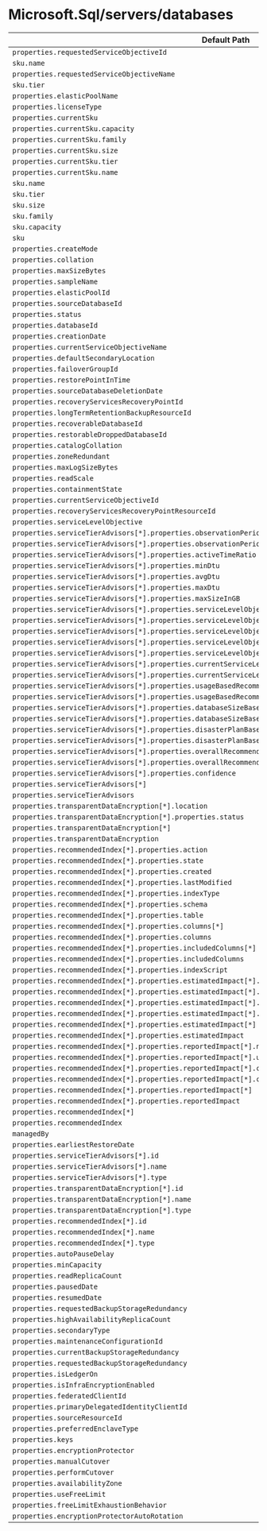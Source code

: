 # Microsoft.Sql/servers/databases

| Default Path | Alias |
|---|---|
| `properties.requestedServiceObjectiveId` | `Microsoft.Sql/servers/databases/requestedServiceObjectiveId` |
| `sku.name` | `Microsoft.Sql/servers/databases/requestedServiceObjectiveName` |
| `properties.requestedServiceObjectiveName` | `Microsoft.Sql/servers/databases/requestedServiceObjectiveName.v2` |
| `sku.tier` | `Microsoft.Sql/servers/databases/edition` |
| `properties.elasticPoolName` | `Microsoft.Sql/servers/databases/elasticPoolName` |
| `properties.licenseType` | `Microsoft.Sql/servers/databases/licenseType` |
| `properties.currentSku` | `Microsoft.Sql/servers/databases/currentSku` |
| `properties.currentSku.capacity` | `Microsoft.Sql/servers/databases/currentSku.capacity` |
| `properties.currentSku.family` | `Microsoft.Sql/servers/databases/currentSku.family` |
| `properties.currentSku.size` | `Microsoft.Sql/servers/databases/currentSku.size` |
| `properties.currentSku.tier` | `Microsoft.Sql/servers/databases/currentSku.tier` |
| `properties.currentSku.name` | `Microsoft.Sql/servers/databases/currentSku.name` |
| `sku.name` | `Microsoft.Sql/servers/databases/sku.name` |
| `sku.tier` | `Microsoft.Sql/servers/databases/sku.tier` |
| `sku.size` | `Microsoft.Sql/servers/databases/sku.size` |
| `sku.family` | `Microsoft.Sql/servers/databases/sku.family` |
| `sku.capacity` | `Microsoft.Sql/servers/databases/sku.capacity` |
| `sku` | `Microsoft.Sql/servers/databases/sku` |
| `properties.createMode` | `Microsoft.Sql/servers/databases/createMode` |
| `properties.collation` | `Microsoft.Sql/servers/databases/collation` |
| `properties.maxSizeBytes` | `Microsoft.Sql/servers/databases/maxSizeBytes` |
| `properties.sampleName` | `Microsoft.Sql/servers/databases/sampleName` |
| `properties.elasticPoolId` | `Microsoft.Sql/servers/databases/elasticPoolId` |
| `properties.sourceDatabaseId` | `Microsoft.Sql/servers/databases/sourceDatabaseId` |
| `properties.status` | `Microsoft.Sql/servers/databases/status` |
| `properties.databaseId` | `Microsoft.Sql/servers/databases/databaseId` |
| `properties.creationDate` | `Microsoft.Sql/servers/databases/creationDate` |
| `properties.currentServiceObjectiveName` | `Microsoft.Sql/servers/databases/currentServiceObjectiveName` |
| `properties.defaultSecondaryLocation` | `Microsoft.Sql/servers/databases/defaultSecondaryLocation` |
| `properties.failoverGroupId` | `Microsoft.Sql/servers/databases/failoverGroupId` |
| `properties.restorePointInTime` | `Microsoft.Sql/servers/databases/restorePointInTime` |
| `properties.sourceDatabaseDeletionDate` | `Microsoft.Sql/servers/databases/sourceDatabaseDeletionDate` |
| `properties.recoveryServicesRecoveryPointId` | `Microsoft.Sql/servers/databases/recoveryServicesRecoveryPointId` |
| `properties.longTermRetentionBackupResourceId` | `Microsoft.Sql/servers/databases/longTermRetentionBackupResourceId` |
| `properties.recoverableDatabaseId` | `Microsoft.Sql/servers/databases/recoverableDatabaseId` |
| `properties.restorableDroppedDatabaseId` | `Microsoft.Sql/servers/databases/restorableDroppedDatabaseId` |
| `properties.catalogCollation` | `Microsoft.Sql/servers/databases/catalogCollation` |
| `properties.zoneRedundant` | `Microsoft.Sql/servers/databases/zoneRedundant` |
| `properties.maxLogSizeBytes` | `Microsoft.Sql/servers/databases/maxLogSizeBytes` |
| `properties.readScale` | `Microsoft.Sql/servers/databases/readScale` |
| `properties.containmentState` | `Microsoft.Sql/servers/databases/containmentState` |
| `properties.currentServiceObjectiveId` | `Microsoft.Sql/servers/databases/currentServiceObjectiveId` |
| `properties.recoveryServicesRecoveryPointResourceId` | `Microsoft.Sql/servers/databases/recoveryServicesRecoveryPointResourceId` |
| `properties.serviceLevelObjective` | `Microsoft.Sql/servers/databases/serviceLevelObjective` |
| `properties.serviceTierAdvisors[*].properties.observationPeriodStart` | `Microsoft.Sql/servers/databases/serviceTierAdvisors[*].observationPeriodStart` |
| `properties.serviceTierAdvisors[*].properties.observationPeriodEnd` | `Microsoft.Sql/servers/databases/serviceTierAdvisors[*].observationPeriodEnd` |
| `properties.serviceTierAdvisors[*].properties.activeTimeRatio` | `Microsoft.Sql/servers/databases/serviceTierAdvisors[*].activeTimeRatio` |
| `properties.serviceTierAdvisors[*].properties.minDtu` | `Microsoft.Sql/servers/databases/serviceTierAdvisors[*].minDtu` |
| `properties.serviceTierAdvisors[*].properties.avgDtu` | `Microsoft.Sql/servers/databases/serviceTierAdvisors[*].avgDtu` |
| `properties.serviceTierAdvisors[*].properties.maxDtu` | `Microsoft.Sql/servers/databases/serviceTierAdvisors[*].maxDtu` |
| `properties.serviceTierAdvisors[*].properties.maxSizeInGB` | `Microsoft.Sql/servers/databases/serviceTierAdvisors[*].maxSizeInGB` |
| `properties.serviceTierAdvisors[*].properties.serviceLevelObjectiveUsageMetrics[*].serviceLevelObjective` | `Microsoft.Sql/servers/databases/serviceTierAdvisors[*].serviceLevelObjectiveUsageMetrics[*].serviceLevelObjective` |
| `properties.serviceTierAdvisors[*].properties.serviceLevelObjectiveUsageMetrics[*].serviceLevelObjectiveId` | `Microsoft.Sql/servers/databases/serviceTierAdvisors[*].serviceLevelObjectiveUsageMetrics[*].serviceLevelObjectiveId` |
| `properties.serviceTierAdvisors[*].properties.serviceLevelObjectiveUsageMetrics[*].inRangeTimeRatio` | `Microsoft.Sql/servers/databases/serviceTierAdvisors[*].serviceLevelObjectiveUsageMetrics[*].inRangeTimeRatio` |
| `properties.serviceTierAdvisors[*].properties.serviceLevelObjectiveUsageMetrics[*]` | `Microsoft.Sql/servers/databases/serviceTierAdvisors[*].serviceLevelObjectiveUsageMetrics[*]` |
| `properties.serviceTierAdvisors[*].properties.serviceLevelObjectiveUsageMetrics` | `Microsoft.Sql/servers/databases/serviceTierAdvisors[*].serviceLevelObjectiveUsageMetrics` |
| `properties.serviceTierAdvisors[*].properties.currentServiceLevelObjective` | `Microsoft.Sql/servers/databases/serviceTierAdvisors[*].currentServiceLevelObjective` |
| `properties.serviceTierAdvisors[*].properties.currentServiceLevelObjectiveId` | `Microsoft.Sql/servers/databases/serviceTierAdvisors[*].currentServiceLevelObjectiveId` |
| `properties.serviceTierAdvisors[*].properties.usageBasedRecommendationServiceLevelObjective` | `Microsoft.Sql/servers/databases/serviceTierAdvisors[*].usageBasedRecommendationServiceLevelObjective` |
| `properties.serviceTierAdvisors[*].properties.usageBasedRecommendationServiceLevelObjectiveId` | `Microsoft.Sql/servers/databases/serviceTierAdvisors[*].usageBasedRecommendationServiceLevelObjectiveId` |
| `properties.serviceTierAdvisors[*].properties.databaseSizeBasedRecommendationServiceLevelObjective` | `Microsoft.Sql/servers/databases/serviceTierAdvisors[*].databaseSizeBasedRecommendationServiceLevelObjective` |
| `properties.serviceTierAdvisors[*].properties.databaseSizeBasedRecommendationServiceLevelObjectiveId` | `Microsoft.Sql/servers/databases/serviceTierAdvisors[*].databaseSizeBasedRecommendationServiceLevelObjectiveId` |
| `properties.serviceTierAdvisors[*].properties.disasterPlanBasedRecommendationServiceLevelObjective` | `Microsoft.Sql/servers/databases/serviceTierAdvisors[*].disasterPlanBasedRecommendationServiceLevelObjective` |
| `properties.serviceTierAdvisors[*].properties.disasterPlanBasedRecommendationServiceLevelObjectiveId` | `Microsoft.Sql/servers/databases/serviceTierAdvisors[*].disasterPlanBasedRecommendationServiceLevelObjectiveId` |
| `properties.serviceTierAdvisors[*].properties.overallRecommendationServiceLevelObjective` | `Microsoft.Sql/servers/databases/serviceTierAdvisors[*].overallRecommendationServiceLevelObjective` |
| `properties.serviceTierAdvisors[*].properties.overallRecommendationServiceLevelObjectiveId` | `Microsoft.Sql/servers/databases/serviceTierAdvisors[*].overallRecommendationServiceLevelObjectiveId` |
| `properties.serviceTierAdvisors[*].properties.confidence` | `Microsoft.Sql/servers/databases/serviceTierAdvisors[*].confidence` |
| `properties.serviceTierAdvisors[*]` | `Microsoft.Sql/servers/databases/serviceTierAdvisors[*]` |
| `properties.serviceTierAdvisors` | `Microsoft.Sql/servers/databases/serviceTierAdvisors` |
| `properties.transparentDataEncryption[*].location` | `Microsoft.Sql/servers/databases/transparentDataEncryption[*].location` |
| `properties.transparentDataEncryption[*].properties.status` | `Microsoft.Sql/servers/databases/transparentDataEncryption[*].status` |
| `properties.transparentDataEncryption[*]` | `Microsoft.Sql/servers/databases/transparentDataEncryption[*]` |
| `properties.transparentDataEncryption` | `Microsoft.Sql/servers/databases/transparentDataEncryption` |
| `properties.recommendedIndex[*].properties.action` | `Microsoft.Sql/servers/databases/recommendedIndex[*].action` |
| `properties.recommendedIndex[*].properties.state` | `Microsoft.Sql/servers/databases/recommendedIndex[*].state` |
| `properties.recommendedIndex[*].properties.created` | `Microsoft.Sql/servers/databases/recommendedIndex[*].created` |
| `properties.recommendedIndex[*].properties.lastModified` | `Microsoft.Sql/servers/databases/recommendedIndex[*].lastModified` |
| `properties.recommendedIndex[*].properties.indexType` | `Microsoft.Sql/servers/databases/recommendedIndex[*].indexType` |
| `properties.recommendedIndex[*].properties.schema` | `Microsoft.Sql/servers/databases/recommendedIndex[*].schema` |
| `properties.recommendedIndex[*].properties.table` | `Microsoft.Sql/servers/databases/recommendedIndex[*].table` |
| `properties.recommendedIndex[*].properties.columns[*]` | `Microsoft.Sql/servers/databases/recommendedIndex[*].columns[*]` |
| `properties.recommendedIndex[*].properties.columns` | `Microsoft.Sql/servers/databases/recommendedIndex[*].columns` |
| `properties.recommendedIndex[*].properties.includedColumns[*]` | `Microsoft.Sql/servers/databases/recommendedIndex[*].includedColumns[*]` |
| `properties.recommendedIndex[*].properties.includedColumns` | `Microsoft.Sql/servers/databases/recommendedIndex[*].includedColumns` |
| `properties.recommendedIndex[*].properties.indexScript` | `Microsoft.Sql/servers/databases/recommendedIndex[*].indexScript` |
| `properties.recommendedIndex[*].properties.estimatedImpact[*].name` | `Microsoft.Sql/servers/databases/recommendedIndex[*].estimatedImpact[*].name` |
| `properties.recommendedIndex[*].properties.estimatedImpact[*].unit` | `Microsoft.Sql/servers/databases/recommendedIndex[*].estimatedImpact[*].unit` |
| `properties.recommendedIndex[*].properties.estimatedImpact[*].changeValueAbsolute` | `Microsoft.Sql/servers/databases/recommendedIndex[*].estimatedImpact[*].changeValueAbsolute` |
| `properties.recommendedIndex[*].properties.estimatedImpact[*].changeValueRelative` | `Microsoft.Sql/servers/databases/recommendedIndex[*].estimatedImpact[*].changeValueRelative` |
| `properties.recommendedIndex[*].properties.estimatedImpact[*]` | `Microsoft.Sql/servers/databases/recommendedIndex[*].estimatedImpact[*]` |
| `properties.recommendedIndex[*].properties.estimatedImpact` | `Microsoft.Sql/servers/databases/recommendedIndex[*].estimatedImpact` |
| `properties.recommendedIndex[*].properties.reportedImpact[*].name` | `Microsoft.Sql/servers/databases/recommendedIndex[*].reportedImpact[*].name` |
| `properties.recommendedIndex[*].properties.reportedImpact[*].unit` | `Microsoft.Sql/servers/databases/recommendedIndex[*].reportedImpact[*].unit` |
| `properties.recommendedIndex[*].properties.reportedImpact[*].changeValueAbsolute` | `Microsoft.Sql/servers/databases/recommendedIndex[*].reportedImpact[*].changeValueAbsolute` |
| `properties.recommendedIndex[*].properties.reportedImpact[*].changeValueRelative` | `Microsoft.Sql/servers/databases/recommendedIndex[*].reportedImpact[*].changeValueRelative` |
| `properties.recommendedIndex[*].properties.reportedImpact[*]` | `Microsoft.Sql/servers/databases/recommendedIndex[*].reportedImpact[*]` |
| `properties.recommendedIndex[*].properties.reportedImpact` | `Microsoft.Sql/servers/databases/recommendedIndex[*].reportedImpact` |
| `properties.recommendedIndex[*]` | `Microsoft.Sql/servers/databases/recommendedIndex[*]` |
| `properties.recommendedIndex` | `Microsoft.Sql/servers/databases/recommendedIndex` |
| `managedBy` | `Microsoft.Sql/servers/databases/managedBy` |
| `properties.earliestRestoreDate` | `Microsoft.Sql/servers/databases/earliestRestoreDate` |
| `properties.serviceTierAdvisors[*].id` | `Microsoft.Sql/servers/databases/serviceTierAdvisors[*].id` |
| `properties.serviceTierAdvisors[*].name` | `Microsoft.Sql/servers/databases/serviceTierAdvisors[*].name` |
| `properties.serviceTierAdvisors[*].type` | `Microsoft.Sql/servers/databases/serviceTierAdvisors[*].type` |
| `properties.transparentDataEncryption[*].id` | `Microsoft.Sql/servers/databases/transparentDataEncryption[*].id` |
| `properties.transparentDataEncryption[*].name` | `Microsoft.Sql/servers/databases/transparentDataEncryption[*].name` |
| `properties.transparentDataEncryption[*].type` | `Microsoft.Sql/servers/databases/transparentDataEncryption[*].type` |
| `properties.recommendedIndex[*].id` | `Microsoft.Sql/servers/databases/recommendedIndex[*].id` |
| `properties.recommendedIndex[*].name` | `Microsoft.Sql/servers/databases/recommendedIndex[*].name` |
| `properties.recommendedIndex[*].type` | `Microsoft.Sql/servers/databases/recommendedIndex[*].type` |
| `properties.autoPauseDelay` | `Microsoft.Sql/servers/databases/autoPauseDelay` |
| `properties.minCapacity` | `Microsoft.Sql/servers/databases/minCapacity` |
| `properties.readReplicaCount` | `Microsoft.Sql/servers/databases/readReplicaCount` |
| `properties.pausedDate` | `Microsoft.Sql/servers/databases/pausedDate` |
| `properties.resumedDate` | `Microsoft.Sql/servers/databases/resumedDate` |
| `properties.requestedBackupStorageRedundancy` | `Microsoft.Sql/servers/databases/storageAccountType` |
| `properties.highAvailabilityReplicaCount` | `Microsoft.Sql/servers/databases/highAvailabilityReplicaCount` |
| `properties.secondaryType` | `Microsoft.Sql/servers/databases/secondaryType` |
| `properties.maintenanceConfigurationId` | `Microsoft.Sql/servers/databases/maintenanceConfigurationId` |
| `properties.currentBackupStorageRedundancy` | `Microsoft.Sql/servers/databases/currentBackupStorageRedundancy` |
| `properties.requestedBackupStorageRedundancy` | `Microsoft.Sql/servers/databases/requestedBackupStorageRedundancy` |
| `properties.isLedgerOn` | `Microsoft.Sql/servers/databases/isLedgerOn` |
| `properties.isInfraEncryptionEnabled` | `Microsoft.Sql/servers/databases/isInfraEncryptionEnabled` |
| `properties.federatedClientId` | `Microsoft.Sql/servers/databases/federatedClientId` |
| `properties.primaryDelegatedIdentityClientId` | `Microsoft.Sql/servers/databases/primaryDelegatedIdentityClientId` |
| `properties.sourceResourceId` | `Microsoft.Sql/servers/databases/sourceResourceId` |
| `properties.preferredEnclaveType` | `Microsoft.Sql/servers/databases/preferredEnclaveType` |
| `properties.keys` | `Microsoft.Sql/servers/databases/keys` |
| `properties.encryptionProtector` | `Microsoft.Sql/servers/databases/encryptionProtector` |
| `properties.manualCutover` | `Microsoft.Sql/servers/databases/manualCutover` |
| `properties.performCutover` | `Microsoft.Sql/servers/databases/performCutover` |
| `properties.availabilityZone` | `Microsoft.Sql/servers/databases/availabilityZone` |
| `properties.useFreeLimit` | `Microsoft.Sql/servers/databases/useFreeLimit` |
| `properties.freeLimitExhaustionBehavior` | `Microsoft.Sql/servers/databases/freeLimitExhaustionBehavior` |
| `properties.encryptionProtectorAutoRotation` | `Microsoft.Sql/servers/databases/encryptionProtectorAutoRotation` |

